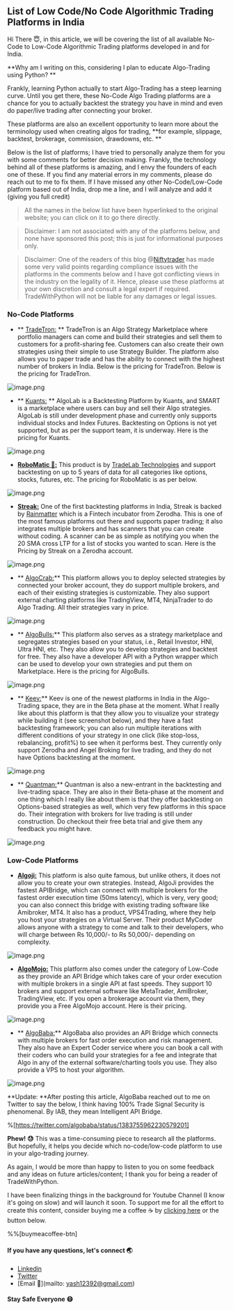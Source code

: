 ## List of Low Code/No Code Algorithmic Trading Platforms in India

Hi There 😇, in this article, we will be covering the list of all available No-Code to Low-Code Algorithmic Trading platforms developed in and for India. 

**Why am I writing on this, considering I plan to educate Algo-Trading using Python? **

Frankly, learning Python actually to start Algo-Trading has a steep learning curve. Until you get there, these No-Code Algo Trading platforms are a chance for you to actually backtest the strategy you have in mind and even do paper/live trading after connecting your broker. 

These platforms are also an excellent opportunity to learn more about the terminology used when creating algos for trading, **for example, slippage, backtest, brokerage, commission, drawdowns, etc. **

Below is the list of platforms; I have tried to personally analyze them for you with some comments for better decision making. Frankly, the technology behind all of these platforms is amazing, and I envy the founders of each one of these. If you find any material errors in my comments, please do reach out to me to fix them. If I have missed any other No-Code/Low-Code platform based out of India, drop me a line, and I will analyze and add it (giving you full credit)

> All the names in the below list have been hyperlinked to the original website; you can click on it to go there directly. 

> Disclaimer: I am not associated with any of the platforms below, and none have sponsored this post; this is just for informational purposes only.

> Disclaimer: One of the readers of this blog @[Niftytrader](@Alphafinder) has made some very valid points regarding compliance issues with the platforms in the comments below and I have got conflicting views in the industry on the legality of it. Hence, please use these platforms at your own discretion and consult a legal expert if required. TradeWithPython will not be liable for any damages or legal issues. 

### No-Code Platforms

- ** [TradeTron:](https://bit.ly/3aiCHfG) ** TradeTron is an Algo Strategy Marketplace where portfolio managers can come and build their strategies and sell them to customers for a profit-sharing fee. Customers can also create their own strategies using their simple to use Strategy Builder. The platform also allows you to paper trade and has the ability to connect with the highest number of brokers in India. Below is the pricing for TradeTron. Below is the pricing for TradeTron.

![image.png](https://cdn.hashnode.com/res/hashnode/image/upload/v1618724957782/cUECwCRaf.png)

- ** [Kuants:](https://bit.ly/3eaXP95) **  AlgoLab is a Backtesting Platform by Kuants, and SMART is a marketplace where users can buy and sell their Algo strategies. AlgoLab is still under development phase and currently only supports individual stocks and Index Futures. Backtesting on Options is not yet supported, but as per the support team, it is underway. Here is the pricing for Kuants. 

![image.png](https://cdn.hashnode.com/res/hashnode/image/upload/v1618726259712/5KDHRQRAe.png)

-  **[RoboMatic 🤖:](https://bit.ly/3ggkxPH)** This product is by  [TradeLab Technologies](https://bit.ly/3aiFTYI) and support backtesting on up to 5 years of data for all categories like options, stocks, futures, etc. The pricing for RoboMatic is as per below.

![image.png](https://cdn.hashnode.com/res/hashnode/image/upload/v1618727239982/jpH9HdvNb.png)
 
- **[Streak:](https://bit.ly/3uYMuPZ)** One of the first backtesting platforms in India, Streak is backed by  [Rainmatter](https://rainmatter.com/) which is a Fintech incubator from Zerodha. This is one of the most famous platforms out there and supports paper trading; it also integrates multiple brokers and has scanners that you can create without coding. A scanner can be as simple as notifying you when the 20 SMA cross LTP for a list of stocks you wanted to scan. Here is the Pricing by Streak on a Zerodha account. 

![image.png](https://cdn.hashnode.com/res/hashnode/image/upload/v1618727631257/VaH9h_SIz.png)

- ** [AlgoCrab:](https://bit.ly/3dpJczw)** This platform allows you to deploy selected strategies by connected your broker account, they do support multiple brokers, and each of their existing strategies is customizable. They also support external charting platforms like TradingView, MT4, NinjaTrader to do Algo Trading. All their strategies vary in price.

![image.png](https://cdn.hashnode.com/res/hashnode/image/upload/v1618730299548/RZ6irEq0g.png)

- ** [AlgoBulls:](https://bit.ly/32CEqZn)** This platform also serves as a strategy marketplace and segregates strategies based on your status, i.e., Retail Investor, HNI, Ultra HNI, etc. They also allow you to develop strategies and backtest for free. They also have a developer API with a Python wrapper which can be used to develop your own strategies and put them on Marketplace. Here is the pricing for AlgoBulls.

![image.png](https://cdn.hashnode.com/res/hashnode/image/upload/v1618730715670/7mn9I4YGb.png)

- ** [Keev:](https://bit.ly/3txkHpu)** Keev is one of the newest platforms in India in the Algo-Trading space, they are in the Beta phase at the moment. What I really like about this platform is that they allow you to visualize your strategy while building it (see screenshot below), and they have a fast backtesting framework; you can also run multiple iterations with different conditions of your strategy in one click (like stop-loss, rebalancing, profit%) to see when it performs best. They currently only support Zerodha and Angel Broking for live trading, and they do not have Options backtesting at the moment. 

![image.png](https://cdn.hashnode.com/res/hashnode/image/upload/v1618731171973/F3CLFFfiO.png)

- ** [Quantman:](https://www.quantman.in/?locale=en)** Quantman is also a new-entrant in the backtesting and live-trading space. They are also in their Beta-phase at the moment and one thing which I really like about them is that they offer backtesting on Options-based strategies as well, which very few platforms in this space do. Their integration with brokers for live trading is still under construction. Do checkout their free beta trial and give them any feedback you might have.

![image.png](https://cdn.hashnode.com/res/hashnode/image/upload/v1620475149195/BQ-xXRulT.png)


### Low-Code Platforms

-  **[Algoji:](https://bit.ly/3x2kay5)** This platform is also quite famous, but unlike others, it does not allow you to create your own strategies. Instead, AlgoJi provides the fastest APIBridge, which can connect with multiple brokers for the fastest order execution time (50ms latency), which is very, very good; you can also connect this bridge with existing trading software like Amibroker, MT4. It also has a product, VPS4Trading, where they help you host your strategies on a Virtual Server. 
Their product MyCoder allows anyone with a strategy to come and talk to their developers, who will charge between Rs 10,000/- to Rs 50,000/- depending on complexity.

![image.png](https://cdn.hashnode.com/res/hashnode/image/upload/v1618729321317/c0qlev_XI.png)

- **[AlgoMojo:](https://bit.ly/2QghqMV)** This platform also comes under the category of Low-Code as they provide an API Bridge which takes care of your order execution with multiple brokers in a single API at fast speeds. They support 10 brokers and support external software like MetaTrader, AmiBroker, TradingView, etc. If you open a brokerage account via them, they provide you a Free AlgoMojo account. Here is their pricing.

![image.png](https://cdn.hashnode.com/res/hashnode/image/upload/v1618731430711/Xm-lLoe5x.png)

- ** [AlgoBaba:](https://bit.ly/3giFnhc)** AlgoBaba also provides an API Bridge which connects with multiple brokers for fast order execution and risk management. They also have an Expert Coder service where you can book a call with their coders who can build your strategies for a fee and integrate that Algo in any of the external software/charting tools you use. They also provide a VPS to host your algorithm. 

![image.png](https://cdn.hashnode.com/res/hashnode/image/upload/v1618731707227/fqxwBgr4px.png)

**Update: **After posting this article, AlgoBaba reached out to me on Twitter to say the below, I think having 100% Trade Signal Security is phenomenal. By IAB, they mean Intelligent API Bridge.

%[https://twitter.com/algobaba/status/1383755962230579201]

**Phew! 😓** This was a time-consuming piece to research all the platforms. But hopefully, it helps you decide which no-code/low-code platform to use in your algo-trading journey. 

As again, I would be more than happy to listen to you on some feedback and any ideas on future articles/content; I thank you for being a reader of TradeWithPython.

I have been finalizing things in the background for Youtube Channel (I know it's going on slow) and will launch it soon. To support me for all the effort to create this content, consider buying me a coffee ☕ by  [clicking here](https://www.buymeacoffee.com/tradewithyash)  or the button below.

%%[buymeacoffee-btn]
#### If you have any questions, let's connect 🌏

-  [Linkedin](https://www.linkedin.com/in/yashroongta/)
-  [Twitter](https://twitter.com/yash_roongta)  
-   [Email 📧](mailto: yash12392@gmail.com) 

#### Stay Safe Everyone 😷




